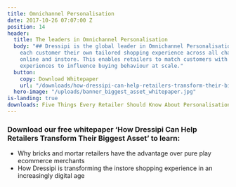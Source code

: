 ```yaml
---
title: Omnichannel Personalisation
date: 2017-10-26 07:07:00 Z
position: 14
header:
  title: The leaders in Omnichannel Personalisation
  body: "## Dressipi is the global leader in Omnichannel Personalisation. We give
    each customer their own tailored shopping experience across all channels and devices
    online and instore. This enables retailers to match customers with products and
    experiences to influence buying behaviour at scale."
  button:
    copy: Download Whitepaper
    url: "/downloads/how-dressipi-can-help-retailers-transform-their-biggest-asset-whitepaper/"
  hero-image: "/uploads/banner_biggest_asset_whitepaper.jpg"
is-landing: true
downloads: Five Things Every Retailer Should Know About Personalisation Whitepaper
---
```


### Download our free whitepaper ‘How Dressipi Can Help Retailers Transform Their Biggest Asset’ to learn:
* Why bricks and mortar retailers have the advantage over pure play ecommerce merchants
* How Dressipi is transforming the instore shopping experience in an increasingly digital age